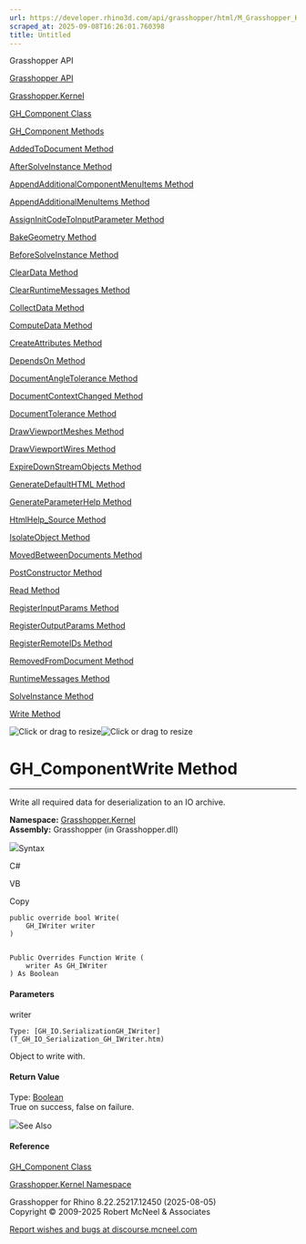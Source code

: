 ```yaml
---
url: https://developer.rhino3d.com/api/grasshopper/html/M_Grasshopper_Kernel_GH_Component_Write.htm
scraped_at: 2025-09-08T16:26:01.760398
title: Untitled
---
```


Grasshopper API

[Grasshopper API](../html/723c01da-9986-4db2-8f53-6f3a7494df75.htm
"Grasshopper API")

[Grasshopper.Kernel](../html/N_Grasshopper_Kernel.htm "Grasshopper.Kernel")

[GH_Component Class](../html/T_Grasshopper_Kernel_GH_Component.htm
"GH_Component Class")

[GH_Component Methods](../html/Methods_T_Grasshopper_Kernel_GH_Component.htm
"GH_Component Methods")

[AddedToDocument Method
](../html/M_Grasshopper_Kernel_GH_Component_AddedToDocument.htm
"AddedToDocument Method ")

[AfterSolveInstance Method
](../html/M_Grasshopper_Kernel_GH_Component_AfterSolveInstance.htm
"AfterSolveInstance Method ")

[AppendAdditionalComponentMenuItems Method
](../html/M_Grasshopper_Kernel_GH_Component_AppendAdditionalComponentMenuItems.htm
"AppendAdditionalComponentMenuItems Method ")

[AppendAdditionalMenuItems Method
](../html/M_Grasshopper_Kernel_GH_Component_AppendAdditionalMenuItems.htm
"AppendAdditionalMenuItems Method ")

[AssignInitCodeToInputParameter Method
](../html/M_Grasshopper_Kernel_GH_Component_AssignInitCodeToInputParameter.htm
"AssignInitCodeToInputParameter Method ")

[BakeGeometry Method
](../html/Overload_Grasshopper_Kernel_GH_Component_BakeGeometry.htm
"BakeGeometry Method ")

[BeforeSolveInstance Method
](../html/M_Grasshopper_Kernel_GH_Component_BeforeSolveInstance.htm
"BeforeSolveInstance Method ")

[ClearData Method ](../html/M_Grasshopper_Kernel_GH_Component_ClearData.htm
"ClearData Method ")

[ClearRuntimeMessages Method
](../html/M_Grasshopper_Kernel_GH_Component_ClearRuntimeMessages.htm
"ClearRuntimeMessages Method ")

[CollectData Method
](../html/M_Grasshopper_Kernel_GH_Component_CollectData.htm "CollectData
Method ")

[ComputeData Method
](../html/M_Grasshopper_Kernel_GH_Component_ComputeData.htm "ComputeData
Method ")

[CreateAttributes Method
](../html/M_Grasshopper_Kernel_GH_Component_CreateAttributes.htm
"CreateAttributes Method ")

[DependsOn Method ](../html/M_Grasshopper_Kernel_GH_Component_DependsOn.htm
"DependsOn Method ")

[DocumentAngleTolerance Method
](../html/M_Grasshopper_Kernel_GH_Component_DocumentAngleTolerance.htm
"DocumentAngleTolerance Method ")

[DocumentContextChanged Method
](../html/M_Grasshopper_Kernel_GH_Component_DocumentContextChanged.htm
"DocumentContextChanged Method ")

[DocumentTolerance Method
](../html/M_Grasshopper_Kernel_GH_Component_DocumentTolerance.htm
"DocumentTolerance Method ")

[DrawViewportMeshes Method
](../html/M_Grasshopper_Kernel_GH_Component_DrawViewportMeshes.htm
"DrawViewportMeshes Method ")

[DrawViewportWires Method
](../html/M_Grasshopper_Kernel_GH_Component_DrawViewportWires.htm
"DrawViewportWires Method ")

[ExpireDownStreamObjects Method
](../html/M_Grasshopper_Kernel_GH_Component_ExpireDownStreamObjects.htm
"ExpireDownStreamObjects Method ")

[GenerateDefaultHTML Method
](../html/M_Grasshopper_Kernel_GH_Component_GenerateDefaultHTML.htm
"GenerateDefaultHTML Method ")

[GenerateParameterHelp Method
](../html/Overload_Grasshopper_Kernel_GH_Component_GenerateParameterHelp.htm
"GenerateParameterHelp Method ")

[HtmlHelp_Source Method
](../html/M_Grasshopper_Kernel_GH_Component_HtmlHelp_Source.htm
"HtmlHelp_Source Method ")

[IsolateObject Method
](../html/M_Grasshopper_Kernel_GH_Component_IsolateObject.htm "IsolateObject
Method ")

[MovedBetweenDocuments Method
](../html/M_Grasshopper_Kernel_GH_Component_MovedBetweenDocuments.htm
"MovedBetweenDocuments Method ")

[PostConstructor Method
](../html/M_Grasshopper_Kernel_GH_Component_PostConstructor.htm
"PostConstructor Method ")

[Read Method ](../html/M_Grasshopper_Kernel_GH_Component_Read.htm "Read Method
")

[RegisterInputParams Method
](../html/M_Grasshopper_Kernel_GH_Component_RegisterInputParams.htm
"RegisterInputParams Method ")

[RegisterOutputParams Method
](../html/M_Grasshopper_Kernel_GH_Component_RegisterOutputParams.htm
"RegisterOutputParams Method ")

[RegisterRemoteIDs Method
](../html/M_Grasshopper_Kernel_GH_Component_RegisterRemoteIDs.htm
"RegisterRemoteIDs Method ")

[RemovedFromDocument Method
](../html/M_Grasshopper_Kernel_GH_Component_RemovedFromDocument.htm
"RemovedFromDocument Method ")

[RuntimeMessages Method
](../html/M_Grasshopper_Kernel_GH_Component_RuntimeMessages.htm
"RuntimeMessages Method ")

[SolveInstance Method
](../html/M_Grasshopper_Kernel_GH_Component_SolveInstance.htm "SolveInstance
Method ")

[Write Method ](../html/M_Grasshopper_Kernel_GH_Component_Write.htm "Write
Method ")

![Click or drag to resize](../icons/TocOpen.gif)![Click or drag to
resize](../icons/TocClose.gif)

# GH_ComponentWrite Method  
  
---  
  
Write all required data for deserialization to an IO archive.

**Namespace:** [Grasshopper.Kernel](N_Grasshopper_Kernel.htm)  
**Assembly:** Grasshopper (in Grasshopper.dll)

![](../icons/SectionExpanded.png)Syntax

C#

VB

Copy

    
    
    public override bool Write(
    	GH_IWriter writer
    )
    
    
    Public Overrides Function Write ( 
    	writer As GH_IWriter
    ) As Boolean

#### Parameters

writer

    Type: [GH_IO.SerializationGH_IWriter](T_GH_IO_Serialization_GH_IWriter.htm)  
Object to write with.

#### Return Value

Type: [Boolean](https://docs.microsoft.com/dotnet/api/system.boolean)  
True on success, false on failure.

![](../icons/SectionExpanded.png)See Also

#### Reference

[GH_Component Class](T_Grasshopper_Kernel_GH_Component.htm)

[Grasshopper.Kernel Namespace](N_Grasshopper_Kernel.htm)

Grasshopper for Rhino 8.22.25217.12450 (2025-08-05)  
Copyright © 2009-2025 Robert McNeel & Associates

[Report wishes and bugs at
discourse.mcneel.com](https://discourse.mcneel.com/c/grasshopper)

